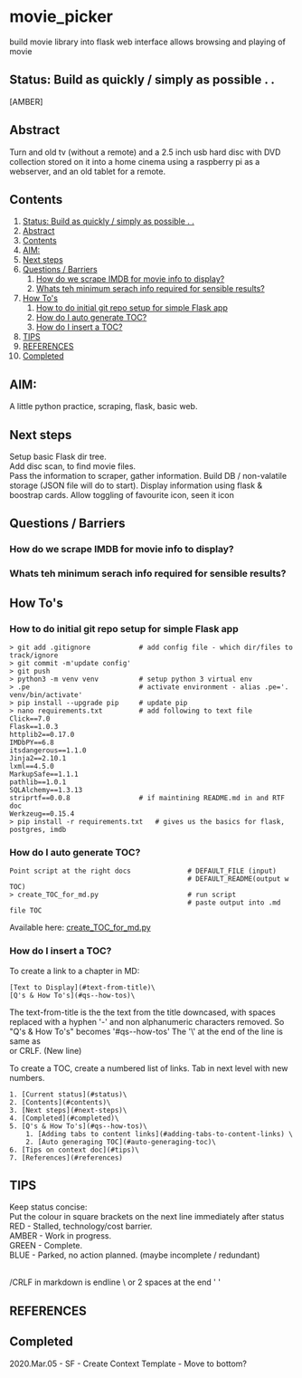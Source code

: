 # movie_picker
build movie library into flask web interface allows browsing and playing of movie

## Status: Build as quickly / simply as possible . . 
[AMBER]

## Abstract
Turn and old tv (without a remote) and a 2.5 inch usb hard disc with DVD collection stored on it into a home cinema using a raspberry pi as a webserver, and an old tablet for a remote. 

## Contents  
1. [Status: Build as quickly / simply as possible . .](#status-build-as-quickly--simply-as-possible--)  
2. [Abstract](#abstract)  
3. [Contents](#contents)  
4. [AIM:](#aim)  
5. [Next steps](#next-steps)  
6. [Questions / Barriers](#questions--barriers)  
	1. [How do we scrape IMDB for movie info to display?](#how-do-we-scrape-imdb-for-movie-info-to-display)  
	2. [Whats teh minimum serach info required for sensible results?](#whats-teh-minimum-serach-info-required-for-sensible-results)  
7. [How To's](#how-tos)  
	1. [How to do initial git repo setup for simple Flask app](#how-to-do-initial-git-repo-setup-for-simple-flask-app)  
	2. [How do I auto generate TOC?](#how-do-i-auto-generate-toc)  
	3. [How do I insert a TOC?](#how-do-i-insert-a-toc)  
8. [TIPS](#tips)  
9. [REFERENCES](#references)  
10. [Completed](#completed)  


## AIM:
A little python practice, scraping, flask, basic web.

## Next steps
Setup basic Flask dir tree.  
Add disc scan, to find movie files.  
Pass the information to scraper, gather information.
Build DB / non-valatile storage (JSON file will do to start).
Display information using flask & boostrap cards.
Allow toggling of favourite icon, seen it icon


## Questions / Barriers
### How do we scrape IMDB for movie info to display?  
### Whats teh minimum serach info required for sensible results?  



## How To's
### How to do initial git repo setup for simple Flask app
```
> git add .gitignore			# add config file - which dir/files to track/ignore
> git commit -m'update config'
> git push
> python3 -m venv venv			# setup python 3 virtual env
> .pe							# activate environment - alias .pe='. venv/bin/activate'
> pip install --upgrade pip		# update pip 
> nano requirements.txt			# add following to text file
Click==7.0
Flask==1.0.3
httplib2==0.17.0
IMDbPY==6.8
itsdangerous==1.1.0
Jinja2==2.10.1
lxml==4.5.0
MarkupSafe==1.1.1
pathlib==1.0.1
SQLAlchemy==1.3.13
striprtf==0.0.8					# if maintining README.md in and RTF doc
Werkzeug==0.15.4
> pip install -r requirements.txt	# gives us the basics for flask, postgres, imdb 
```


### How do I auto generate TOC?
```
Point script at the right docs				# DEFAULT_FILE (input)
											# DEFAULT_README(output w TOC)
> create_TOC_for_md.py                      # run script
                                            # paste output into .md file TOC
```
Available here: [create_TOC_for_md.py](https://github.com/UnacceptableBehaviour/movie_picker/blob/master/create_TOC_for_md.py)  


### How do I insert a TOC?
To create a link to a chapter in MD:
```
[Text to Display](#text-from-title)\
[Q's & How To's](#qs--how-tos)\
```

The text-from-title is the the text from the title downcased, with spaces replaced with a hyphen '-' and non alphanumeric characters removed. So "Q's & How To's" becomes '#qs--how-tos'
The '\\' at the end of the line is same as <br> or CRLF. (New line)

To create a TOC, create a numbered list of links. Tab in next level with new numbers.
```
1. [Current status](#status)\
2. [Contents](#contents)\
3. [Next steps](#next-steps)\
4. [Completed](#completed)\
5. [Q's & How To's](#qs--how-tos)\
    1. [Adding tabs to content links](#adding-tabs-to-content-links) \
    2. [Auto generaging TOC](#auto-generaging-toc)\
6. [Tips on context doc](#tips)\
7. [References](#references)
```


## TIPS
Keep status concise:  
Put the colour in square brackets on the next line immediately after status  
RED   - Stalled, technology/cost barrier.  
AMBER - Work in progress.  
GREEN - Complete.  
BLUE  - Parked, no action planned. (maybe incomplete / redundant)  

<br>/CRLF in markdown is endline \\ or 2 spaces at the end '  '



## REFERENCES


## Completed
2020.Mar.05 - SF - Create Context Template - Move to bottom?
